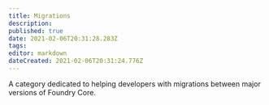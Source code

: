 ```yaml
---
title: Migrations
description: 
published: true
date: 2021-02-06T20:31:28.283Z
tags: 
editor: markdown
dateCreated: 2021-02-06T20:31:24.776Z
---
```


A category dedicated to helping developers with migrations between major versions of Foundry Core.